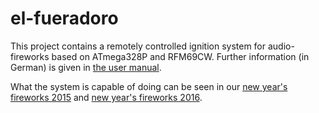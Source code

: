 # el-fueradoro

This project contains a remotely controlled ignition system for audio-fireworks based on ATmega328P and RFM69CW.
Further information (in German) is given in [the user manual](manual/fueradoro.pdf).

What the system is capable of doing can be seen in our [new year's fireworks 2015](https://vimeo.com/116115628) and [new year's fireworks 2016](https://vimeo.com/150594996).

